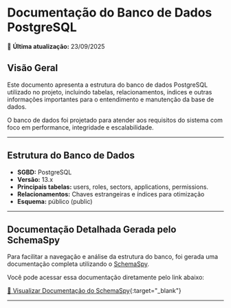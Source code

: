 # Documentação do Banco de Dados PostgreSQL

📅 **Última atualização:** 23/09/2025

## Visão Geral

Este documento apresenta a estrutura do banco de dados PostgreSQL utilizado no projeto, incluindo tabelas, relacionamentos, índices e outras informações importantes para o entendimento e manutenção da base de dados.

O banco de dados foi projetado para atender aos requisitos do sistema com foco em performance, integridade e escalabilidade.

---

## Estrutura do Banco de Dados

- **SGBD:** PostgreSQL
- **Versão:** 13.x
- **Principais tabelas:** users, roles, sectors, applications, permissions.
- **Relacionamentos:** Chaves estrangeiras e índices para otimização
- **Esquema:** público (public)

---

## Documentação Detalhada Gerada pelo SchemaSpy

Para facilitar a navegação e análise da estrutura do banco, foi gerada uma documentação completa utilizando o [SchemaSpy](http://schemaspy.org/).

Você pode acessar essa documentação diretamente pelo link abaixo:

[🔗 Visualizar Documentação do SchemaSpy](../banco-de-dados/documentacao/index.html){:target="_blank"}

---